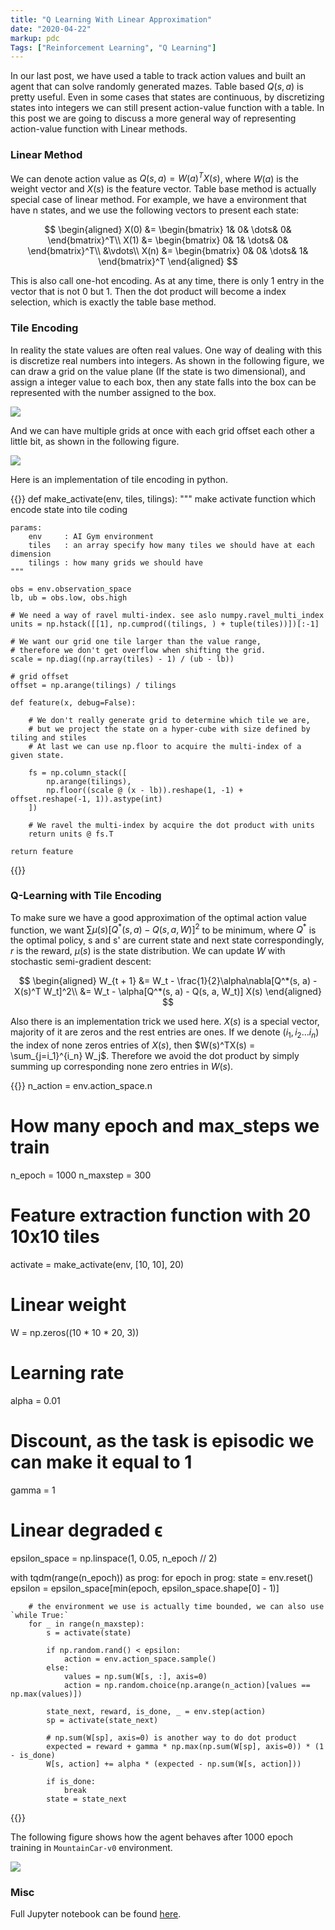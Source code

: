 ```yaml
---
title: "Q Learning With Linear Approximation"
date: "2020-04-22"
markup: pdc
Tags: ["Reinforcement Learning", "Q Learning"]
---
```


In our last post, we have used a table to track action values and built an agent that can solve randomly generated mazes. Table based $Q(s, a)$ is pretty useful. Even in some cases that states are continuous, by discretizing states into integers we can still present action-value function with a table. In this post we are going to discuss a more general way of representing action-value function with Linear methods.


### Linear Method

We can denote action value as $Q(s, a) = W(a)^TX(s)$, where $W(a)$ is the weight vector and $X(s)$ is the feature vector.
Table base method is actually special case of linear method.
For example, we have a environment that have n states, and we use the following vectors to present each state:

$$
\begin{aligned}
X(0) &= \begin{bmatrix} 1& 0& \dots& 0& \end{bmatrix}^T\\
X(1) &= \begin{bmatrix} 0& 1& \dots& 0& \end{bmatrix}^T\\
     &\vdots\\
X(n) &= \begin{bmatrix} 0& 0& \dots& 1& \end{bmatrix}^T
\end{aligned}
$$

This is also call one-hot encoding. As at any time, there is only 1 entry in the vector that is not 0 but 1. Then the dot product will become a index selection, which is exactly the table base method.

### Tile Encoding

In reality the state values are often real values.
One way of dealing with this is discretize real numbers into integers.
As shown in the following figure, we can draw a grid on the value plane (If the state is two dimensional), and assign a integer value to each box, then any state falls into the box can be represented with the number assigned to the box.

![](tile-encoding-1.png)

And we can have multiple grids at once with each grid offset each other a little bit, as shown in the following figure.

![](tile-encoding-3.png)


Here is an implementation of tile encoding in python.


{{<highlight py>}}
def make_activate(env, tiles, tilings):
    """
    make activate function which encode state into tile coding

    params:
        env     : AI Gym environment
        tiles   : an array specify how many tiles we should have at each dimension
        tilings : how many grids we should have
    """

    obs = env.observation_space
    lb, ub = obs.low, obs.high

    # We need a way of ravel multi-index. see aslo numpy.ravel_multi_index
    units = np.hstack([[1], np.cumprod((tilings, ) + tuple(tiles))])[:-1]

    # We want our grid one tile larger than the value range,
    # therefore we don't get overflow when shifting the grid.
    scale = np.diag((np.array(tiles) - 1) / (ub - lb))

    # grid offset
    offset = np.arange(tilings) / tilings

    def feature(x, debug=False):

        # We don't really generate grid to determine which tile we are,
        # but we project the state on a hyper-cube with size defined by tiling and stiles
        # At last we can use np.floor to acquire the multi-index of a given state.

        fs = np.column_stack([
            np.arange(tilings),
            np.floor((scale @ (x - lb)).reshape(1, -1) + offset.reshape(-1, 1)).astype(int)
        ])

        # We ravel the multi-index by acquire the dot product with units
        return units @ fs.T

    return feature
{{</highlight>}}


### Q-Learning with Tile Encoding

To make sure we have a good approximation of the optimal action value function, we want $\sum \mu(s) [Q^*(s, a) - Q(s, a, W)]^2$ to be minimum, where $Q^*$ is the optimal policy, s and s' are current state and next state correspondingly, $r$ is the reward, $\mu(s)$ is the state distribution. We can update $W$ with stochastic semi-gradient descent:

$$
\begin{aligned}
W_{t + 1} &= W_t - \frac{1}{2}\alpha\nabla[Q^*(s, a) - X(s)^T W_t]^2\\
          &= W_t - \alpha[Q^*(s, a) - Q(s, a, W_t)] X(s)
\end{aligned}
$$

Also there is an implementation trick we used here. $X(s)$ is a special vector, majority of it are zeros and the rest entries are ones.
If we denote $(i_1, i_2 \dots i_n)$ the index of none zeros entries of $X(s)$, then $W(s)^TX(s) = \sum_{j=i_1}^{i_n} W_j$. Therefore we avoid the dot product by simply summing up corresponding none zero entries in $W(s)$.

{{<highlight py>}}
n_action = env.action_space.n

# How many epoch and max_steps we train
n_epoch = 1000
n_maxstep = 300

# Feature extraction function with 20 10x10 tiles
activate = make_activate(env, [10, 10], 20)

# Linear weight
W = np.zeros((10 * 10 * 20, 3))

# Learning rate
alpha = 0.01

# Discount, as the task is episodic we can make it equal to 1
gamma = 1

# Linear degraded ϵ
epsilon_space = np.linspace(1, 0.05, n_epoch // 2)


with tqdm(range(n_epoch)) as prog:
    for epoch in prog:
        state = env.reset()
        epsilon = epsilon_space[min(epoch, epsilon_space.shape[0] - 1)]

        # the environment we use is actually time bounded, we can also use `while True:`
        for _ in range(n_maxstep):
            s = activate(state)

            if np.random.rand() < epsilon:
                action = env.action_space.sample()
            else:
                values = np.sum(W[s, :], axis=0)
                action = np.random.choice(np.arange(n_action)[values == np.max(values)])

            state_next, reward, is_done, _ = env.step(action)
            sp = activate(state_next)

            # np.sum(W[sp], axis=0) is another way to do dot product
            expected = reward + gamma * np.max(np.sum(W[sp], axis=0)) * (1 - is_done)
            W[s, action] += alpha * (expected - np.sum(W[s, action]))

            if is_done:
                break
            state = state_next
{{</highlight>}}


The following figure shows how the agent behaves after 1000 epoch training in `MountainCar-v0` environment.

![](mountain-car.gif)

### Misc

Full Jupyter notebook can be found [here](https://github.com/yeyan/ML-Notebooks/blob/master/2020-04-23/QLearningFnApprox.ipynb).
